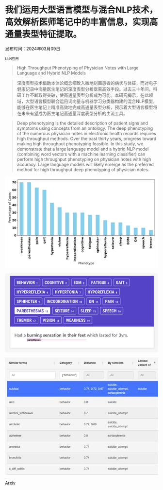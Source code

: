 # 我们运用大型语言模型与混合NLP技术，高效解析医师笔记中的丰富信息，实现高通量表型特征提取。

发布时间：2024年03月09日

`LLM应用`

> High Throughput Phenotyping of Physician Notes with Large Language and Hybrid NLP Models

> 深度表型技术借助本体论概念细致入微地刻画患者的病状与体征，而对电子健康记录中海量医生笔记的深度表型分析亟需高效手段。过去三十年间，科研工作不断取得突破，使高通量表型分析成为可能。本研究揭示，在此领域，大型语言模型联合运用词向量与机器学习分类器构建的混合NLP模型，能够在医生笔记上精准高效地完成高通量表型分析，预示着大型语言模型将在未来有望成为医生笔记高通量深度表型分析的主流工具。

> Deep phenotyping is the detailed description of patient signs and symptoms using concepts from an ontology. The deep phenotyping of the numerous physician notes in electronic health records requires high throughput methods. Over the past thirty years, progress toward making high throughput phenotyping feasible. In this study, we demonstrate that a large language model and a hybrid NLP model (combining word vectors with a machine learning classifier) can perform high throughput phenotyping on physician notes with high accuracy. Large language models will likely emerge as the preferred method for high throughput deep phenotyping of physician notes.

![我们运用大型语言模型与混合NLP技术，高效解析医师笔记中的丰富信息，实现高通量表型特征提取。](../../../paper_images/2403.05920/bar_chart_binarized_percentage.png)

![我们运用大型语言模型与混合NLP技术，高效解析医师笔记中的丰富信息，实现高通量表型特征提取。](../../../paper_images/2403.05920/paresthesias.jpg)

![我们运用大型语言模型与混合NLP技术，高效解析医师笔记中的丰富信息，实现高通量表型特征提取。](../../../paper_images/2403.05920/Simclins_explorer_screenshot.jpg)

[Arxiv](https://arxiv.org/abs/2403.05920)